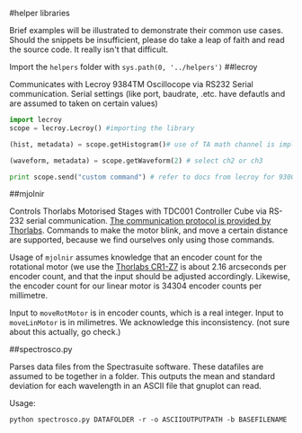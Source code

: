 #helper libraries

Brief examples will be illustrated to demonstrate their common use cases. Should the snippets be insufficient, please do take a leap of faith and read the source code. It really isn't that difficult.

Import the ```helpers``` folder with ``` sys.path(0, '../helpers') ```
##lecroy

Communicates with Lecroy 9384TM Oscillocope via RS232 Serial communication. Serial settings (like port, baudrate, .etc. have defautls and are assumed to taken on certain values)

```python
import lecroy
scope = lecroy.Lecroy() #importing the library

(hist, metadata) = scope.getHistogram()# use of TA math channel is implicit

(waveform, metadata) = scope.getWaveform(2) # select ch2 or ch3

print scope.send("custom command") # refer to docs from lecroy for 9300 devices
```

##mjolnir

Controls Thorlabs Motorised Stages with TDC001 Controller Cube via RS-232 serial communication. [The communication protocol is provided by Thorlabs](http://www.thorlabs.hk/software_pages/ViewSoftwarePage.cfm?Code=APT). Commands to make the motor blink, and move a certain distance are supported, because we find ourselves only using those commands.

Usage of ```mjolnir``` assumes knowledge that an encoder count for the rotational motor (we use the [Thorlabs CR1-Z7](https://www.thorlabs.com/thorproduct.cfm?partnumber=CR1-Z7) is about 2.16 arcseconds per encoder count, and that the input should be adjusted accordingly. Likewise, the encoder count for our linear motor is 34304 encoder counts per millimetre.

Input to ```moveRotMotor``` is in encoder counts, which is a real integer. 
Input to ```moveLinMotor``` is in milimetres. We acknowledge this inconsistency.  (not sure about this actually, go check.) 

##spectrosco.py

Parses data files from the Spectrasuite software. These datafiles are assumed to be together in a folder. This outputs the mean and standard deviation for each wavelength in an ASCII file that gnuplot can read.

Usage:

```
python spectrosco.py DATAFOLDER -r -o ASCIIOUTPUTPATH -b BASEFILENAME
```

